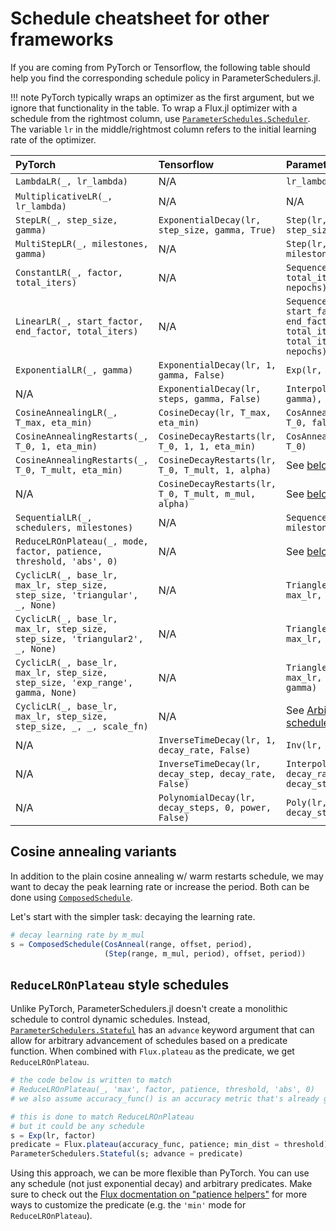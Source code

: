 # Schedule cheatsheet for other frameworks

If you are coming from PyTorch or Tensorflow, the following table should help you find the corresponding schedule policy in ParameterSchedulers.jl.

!!! note
    PyTorch typically wraps an optimizer as the first argument, but we ignore that functionality in the table. To wrap a Flux.jl optimizer with a schedule from the rightmost column, use [`ParameterSchedules.Scheduler`](#).
    The variable `lr` in the middle/rightmost column refers to the initial learning rate of the optimizer.

| PyTorch                                                                        | Tensorflow                                            | ParameterSchedulers.jl                                |
|:-------------------------------------------------------------------------------|:------------------------------------------------------|:------------------------------------------------------|
| `LambdaLR(_, lr_lambda)`                                                       | N/A                                                   | `lr_lambda`                                           |
| `MultiplicativeLR(_, lr_lambda)`                                               | N/A                                                   | N/A                                                   |
| `StepLR(_, step_size, gamma)`                                                  | `ExponentialDecay(lr, step_size, gamma, True)`        | `Step(lr, gamma, step_size)`                          |
| `MultiStepLR(_, milestones, gamma)`                                            | N/A                                                   | `Step(lr, gamma, milestones)`                         |
| `ConstantLR(_, factor, total_iters)`                                           | N/A                                                   | `Sequence(lr * factor => total_iters, lr => nepochs)` |
| `LinearLR(_, start_factor, end_factor, total_iters)`                           | N/A                                                   | `Sequence(Triangle(lr * start_factor, lr * end_factor, 2 * total_iters) => total_iters, lr => nepochs)` |
| `ExponentialLR(_, gamma)`                                                      | `ExponentialDecay(lr, 1, gamma, False)`               | `Exp(lr, gamma)`                                      |
| N/A                                                                            | `ExponentialDecay(lr, steps, gamma, False)`           | `Interpolator(Exp(lr, gamma), steps)`                 |
| `CosineAnnealingLR(_, T_max, eta_min)`                                         | `CosineDecay(lr, T_max, eta_min)`                     | `CosAnneal(lr, eta_min, T_0, false)`                  |
| `CosineAnnealingRestarts(_, T_0, 1, eta_min)`                                  | `CosineDecayRestarts(lr, T_0, 1, 1, eta_min)`         | `CosAnneal(lr, eta_min, T_0)`                         |
| `CosineAnnealingRestarts(_, T_0, T_mult, eta_min)`                             | `CosineDecayRestarts(lr, T_0, T_mult, 1, alpha)`      | See [below](# "Cosine annealing variants")            |
| N/A                                                                            | `CosineDecayRestarts(lr, T_0, T_mult, m_mul, alpha)`  | See [below](# "Cosine annealing variants")            |
| `SequentialLR(_, schedulers, milestones)`                                      | N/A                                                   | `Sequence(schedulers, milestones)`                    |
| `ReduceLROnPlateau(_, mode, factor, patience, threshold, 'abs', 0)`            | N/A                                                   | See [below](# "`ReduceLROnPlateau` style schedules")  |
| `CyclicLR(_, base_lr, max_lr, step_size, step_size, 'triangular', _, None)`    | N/A                                                   | `Triangle(base_lr, max_lr, step_size)`                |
| `CyclicLR(_, base_lr, max_lr, step_size, step_size, 'triangular2', _, None)`   | N/A                                                   | `TriangleDecay2(base_lr, max_lr, step_size)`          |
| `CyclicLR(_, base_lr, max_lr, step_size, step_size, 'exp_range', gamma, None)` | N/A                                                   | `TriangleExp(base_lr, max_lr, step_size, gamma)`      |
| `CyclicLR(_, base_lr, max_lr, step_size, step_size, _, _, scale_fn)`           | N/A                                                   | See [Arbitrary looping schedules](#)                  |
| N/A                                                                            | `InverseTimeDecay(lr, 1, decay_rate, False)`          | `Inv(lr, decay_rate, 1)`                              |
| N/A                                                                            | `InverseTimeDecay(lr, decay_step, decay_rate, False)` | `Interpolator(Inv(lr, decay_rate, 1), decay_step)`    |
| N/A                                                                            | `PolynomialDecay(lr, decay_steps, 0, power, False)`   | `Poly(lr, power, decay_steps)`                        |

## Cosine annealing variants

In addition to the plain cosine annealing w/ warm restarts schedule, we may want to decay the peak learning rate or increase the period. Both can be done using [`ComposedSchedule`](#).

Let's start with the simpler task: decaying the learning rate.
```julia
# decay learning rate by m_mul
s = ComposedSchedule(CosAnneal(range, offset, period),
                     (Step(range, m_mul, period), offset, period))
```



## `ReduceLROnPlateau` style schedules

Unlike PyTorch, ParameterSchedulers.jl doesn't create a monolithic schedule to control dynamic schedules. Instead, [`ParameterSchedulers.Stateful`](#) has an `advance` keyword argument that can allow for arbitrary advancement of schedules based on a predicate function. When combined with `Flux.plateau` as the predicate, we get `ReduceLROnPlateau`.
```julia
# the code below is written to match
# ReduceLROnPlateau(_, 'max', factor, patience, threshold, 'abs', 0)
# we also assume accuracy_func() is an accuracy metric that's already given for our model

# this is done to match ReduceLROnPlateau
# but it could be any schedule
s = Exp(lr, factor)
predicate = Flux.plateau(accuracy_func, patience; min_dist = threshold)
ParameterSchedulers.Stateful(s; advance = predicate)
```
Using this approach, we can be more flexible than PyTorch. You can use any schedule (not just exponential decay) and arbitrary predicates. Make sure to check out the [Flux docmentation on "patience helpers"](https://fluxml.ai/Flux.jl/stable/utilities/#Patience-Helpers) for more ways to customize the predicate (e.g. the `'min'` mode for `ReduceLROnPlateau`).
